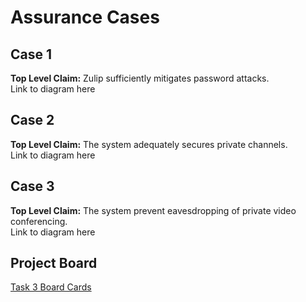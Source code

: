 # Assurance Cases

## Case 1
<b>Top Level Claim:</b> Zulip sufficiently mitigates password attacks.<br>
Link to diagram here

## Case 2
<b>Top Level Claim:</b> The system adequately secures private channels.<br>
Link to diagram here

## Case 3
<b>Top Level Claim:</b> The system prevent eavesdropping of private video conferencing.<br>
Link to diagram here

## Project Board
[Task 3 Board Cards](https://github.com/lisabazis/TeamSA/projects/1)
